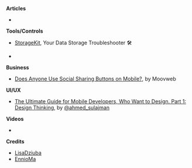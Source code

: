 
**Articles**

*


**Tools/Controls**

* [StorageKit](https://github.com/StorageKit/StorageKit), Your Data Storage Troubleshooter 🛠 

*

**Business**

* [Does Anyone Use Social Sharing Buttons on Mobile?](https://www.moovweb.com/anyone-use-social-sharing-buttons-mobile/), by Moovweb

**UI/UX**

* [The Ultimate Guide for Mobile Developers, Who Want to Design. Part 1: Design Thinking](https://medium.com/flawless-app-stories/https-medium-com-flawless-app-stories-the-ultimate-guide-for-mobile-developers-who-want-to-design-part1-a2d47c04fd49), by [@ahmed_sulajman](https://twitter.com/ahmed_sulajman)

**Videos**

*

**Credits**

* [LisaDziuba](https://github.com/lisadziuba)
* [EnnioMa](https://github.com/ennioma)
